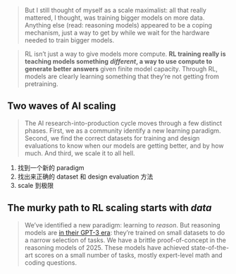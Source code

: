 > But I still thought of myself as a scale maximalist: all that really mattered, I thought, was training bigger models on more data. Anything else (read: reasoning models) appeared to be a coping mechanism, just a way to get by while we wait for the hardware needed to train bigger models.

> RL isn’t just a way to give models more compute. **RL training really is teaching models something** _**different**_**, a way to use compute to generate better answers** given finite model capacity. Through RL, models are clearly learning something that they’re not getting from pretraining.

## Two waves of AI scaling

> The AI research-into-production cycle moves through a few distinct phases. First, we as a community identify a new learning paradigm. Second, we find the correct datasets for training and design evaluations to know when our models are getting better, and by how much. And third, we scale it to all hell.

1. 找到一个新的 paradigm
2. 找出来正确的 dataset 和 design evaluation 方法
3. scale 到极限

## The murky path to RL scaling starts with _data_

> We’ve identified a new paradigm: learning to _reason_. But reasoning models are [in their GPT-3 era](https://www.mechanize.work/blog/the-upcoming-gpt-3-moment-for-rl/): they’re trained on small datasets to do a narrow selection of tasks. We have a brittle proof-of-concept in the reasoning models of 2025. These models have achieved state-of-the-art scores on a small number of tasks, mostly expert-level math and coding questions.
